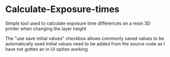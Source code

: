 # Calculate-Exposure-times
Simple tool used to calculate exposure time differences on a resin 3D printer when changing the layer height

The "use save initial values" checkbox allows commonly saved values to be automatically used
Initial values need to be added from the source code as I have not gotten an in UI option working
